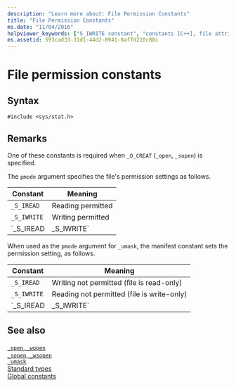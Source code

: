 ```yaml
---
description: "Learn more about: File Permission Constants"
title: "File Permission Constants"
ms.date: "11/04/2016"
helpviewer_keywords: ["S_IWRITE constant", "constants [C++], file attributes", "S_IREAD constant", "file permissions [C++]", "_S_IWRITE constant", "_S_IREAD constant"]
ms.assetid: 593cad33-31d1-44d2-8941-8af7d210c88c
---
```

# File permission constants

## Syntax

```
#include <sys/stat.h>
```

## Remarks

One of these constants is required when `_O_CREAT` (`_open`, `_sopen`) is specified.

The `pmode` argument specifies the file's permission settings as follows.

|Constant|Meaning|
|--------------|-------------|
|`_S_IREAD`|Reading permitted|
|`_S_IWRITE`|Writing permitted|
|`_S_IREAD | _S_IWRITE`|Reading and writing permitted|

When used as the `pmode` argument for `_umask`, the manifest constant sets the permission setting, as follows.

|Constant|Meaning|
|--------------|-------------|
|`_S_IREAD`|Writing not permitted (file is read-only)|
|`_S_IWRITE`|Reading not permitted (file is write-only)|
|`_S_IREAD | _S_IWRITE`|Both reading and writing not permitted|

## See also

[`_open`, `_wopen`](./reference/open-wopen.md)\
[`_sopen`, `_wsopen`](./reference/sopen-wsopen.md)\
[`_umask`](./reference/umask.md)\
[Standard types](./standard-types.md)\
[Global constants](./global-constants.md)
